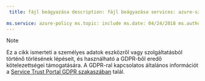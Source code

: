 ```yaml
---
 title: fájl beágyazása description: fájl beágyazása services: azure-szabályzat author: eross-msft
 
ms.service: azure-policy ms.topic: include ms.date: 04/24/2018 ms.author: lizross ms.custom: include file ms.collection: M365-identity-device-management
---
```


>[!Note] 
> Ez a cikk ismerteti a személyes adatok eszközről vagy szolgáltatásból történő törlésének lépéseit, és használható a GDPR-ből eredő kötelezettségei támogatására. A GDPR-ral kapcsolatos általános információt a [Service Trust Portal GDPR szakaszában](https://servicetrust.microsoft.com/ViewPage/GDPRGetStarted) talál.
